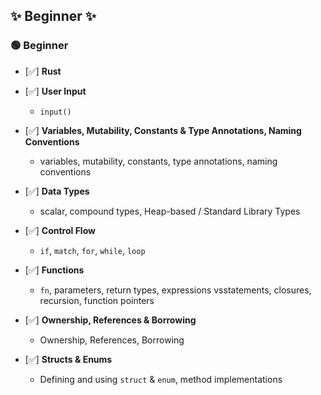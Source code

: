 ## ✨ Beginner ✨


### 🟢 Beginner

* [✅] **Rust**  

* [✅] **User Input**  
    - `input()`

* [✅] **Variables, Mutability, Constants & Type Annotations, Naming Conventions**  
    - variables, mutability, constants, type annotations, naming conventions
    
* [✅] **Data Types**  
    - scalar, compound types, Heap-based / Standard Library Types
    
* [✅] **Control Flow**  
    - `if`, `match`, `for`, `while`, `loop`
    
* [✅] **Functions**  
    - `fn`, parameters, return types, expressions vsstatements, closures, recursion, function pointers
    
* [✅] **Ownership, References & Borrowing**  
    - Ownership, References, Borrowing
    
* [✅] **Structs & Enums**  
    - Defining and using `struct` & `enum`, method implementations
